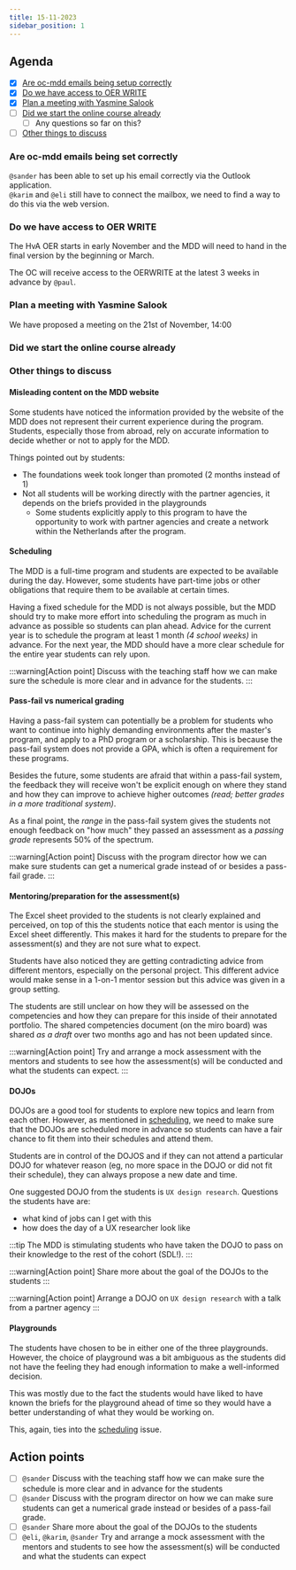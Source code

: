 ```yaml
---
title: 15-11-2023
sidebar_position: 1
---
```


## Agenda

- [x] [Are oc-mdd emails being setup correctly](#are-oc-mdd-emails-being-setup-correctly)
- [x] [Do we have access to OER WRITE](#do-we-have-access-to-oer-write)
- [x] [Plan a meeting with Yasmine Salook](#plan-a-meeting-with-yasmine-salook)
- [ ] [Did we start the online course already](#did-we-start-the-online-course-already)
  - [ ] Any questions so far on this?
- [ ] [Other things to discuss](#other-things-to-discuss)

### Are oc-mdd emails being set correctly

`@sander` has been able to set up his email correctly via the Outlook application.<br/>
`@karim` and `@eli` still have to connect the mailbox, we need to find a way to do this via the web version.

### Do we have access to OER WRITE

The HvA OER starts in early November and the MDD will need to hand in the final version by the beginning or March.

The OC will receive access to the OERWRITE at the latest 3 weeks in advance by `@paul`.

### Plan a meeting with Yasmine Salook

We have proposed a meeting on the <time datetime="2023-11-21 14:00">21st of November, 14:00</time>

### Did we start the online course already

### Other things to discuss

#### Misleading content on the MDD website

Some students have noticed the information provided by the website of the MDD does not represent their current experience during the program. Students, especially those from abroad, rely on accurate information to decide whether or not to apply for the MDD.

Things pointed out by students:

- The foundations week took longer than promoted (2 months instead of 1)
- Not all students will be working directly with the partner agencies, it depends on the briefs provided in the playgrounds
  - Some students explicitly apply to this program to have the opportunity to work with partner agencies and create a network within the Netherlands after the program.

#### Scheduling

The MDD is a full-time program and students are expected to be available during the day. However, some students have part-time jobs or other obligations that require them to be available at certain times.

Having a fixed schedule for the MDD is not always possible, but the MDD should try to make more effort into scheduling the program as much in advance as possible so students can plan ahead. Advice for the current year is to schedule the program at least 1 month _(4 school weeks)_ in advance. For the next year, the MDD should have a more clear schedule for the entire year students can rely upon.

:::warning[Action point]
Discuss with the teaching staff how we can make sure the schedule is more clear and in advance for the students.
:::

#### Pass-fail vs numerical grading

Having a pass-fail system can potentially be a problem for students who want to continue into highly demanding environments after the master's program, and apply to a PhD program or a scholarship. This is because the pass-fail system does not provide a GPA, which is often a requirement for these programs.

Besides the future, some students are afraid that within a pass-fail system, the feedback they will receive won't be explicit enough on where they stand and how they can improve to achieve higher outcomes _(read; better grades in a more traditional system)_.

As a final point, the _range_ in the pass-fail system gives the students not enough feedback on "how much" they passed an assessment as a _passing grade_ represents 50% of the spectrum.

:::warning[Action point]
Discuss with the program director how we can make sure students can get a numerical grade instead of or besides a pass-fail grade.
:::

#### Mentoring/preparation for the assessment(s)

The Excel sheet provided to the students is not clearly explained and perceived, on top of this the students notice that each mentor is using the Excel sheet differently. This makes it hard for the students to prepare for the assessment(s) and they are not sure what to expect.

Students have also noticed they are getting contradicting advice from different mentors, especially on the personal project. This different advice would make sense in a 1-on-1 mentor session but this advice was given in a group setting.

The students are still unclear on how they will be assessed on the competencies and how they can prepare for this inside of their annotated portfolio. The shared competencies document (on the miro board) was shared _as a draft_ over two months ago and has not been updated since.

:::warning[Action point]
Try and arrange a mock assessment with the mentors and students to see how the assessment(s) will be conducted and what the students can expect.
:::

#### DOJOs

DOJOs are a good tool for students to explore new topics and learn from each other. However, as mentioned in [scheduling](#scheduling), we need to make sure that the DOJOs are scheduled more in advance so students can have a fair chance to fit them into their schedules and attend them.

Students are in control of the DOJOS and if they can not attend a particular DOJO for whatever reason (eg, no more space in the DOJO or did not fit their schedule), they can always propose a new date and time.

One suggested DOJO from the students is `UX design research`. Questions the students have are:

- what kind of jobs can I get with this
- how does the day of a UX researcher look like

:::tip
The MDD is stimulating students who have taken the DOJO to pass on their knowledge to the rest of the cohort (SDL!).
:::

:::warning[Action point]
Share more about the goal of the DOJOs to the students
:::

:::warning[Action point]
Arrange a DOJO on `UX design research` with a talk from a partner agency
:::

#### Playgrounds

The students have chosen to be in either one of the three playgrounds. However, the choice of playground was a bit ambiguous as the students did not have the feeling they had enough information to make a well-informed decision.

This was mostly due to the fact the students would have liked to have known the briefs for the playground ahead of time so they would have a better understanding of what they would be working on.

This, again, ties into the [scheduling](#scheduling) issue.

## Action points

- [ ] `@sander` Discuss with the teaching staff how we can make sure the schedule is more clear and in advance for the students
- [ ] `@sander` Discuss with the program director on how we can make sure students can get a numerical grade instead or besides of a pass-fail grade.
- [ ] `@sander` Share more about the goal of the DOJOs to the students
- [ ] `@eli`, `@karim`, `@sander` Try and arrange a mock assessment with the mentors and students to see how the assessment(s) will be conducted and what the students can expect
